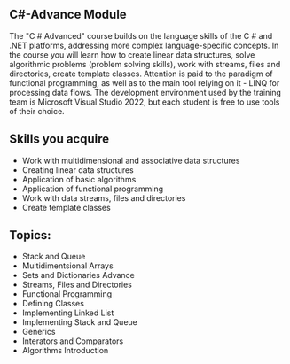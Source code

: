  C#-Advance Module
----------------------------------
The "C # Advanced" course builds on the language skills of the C # and .NET platforms, addressing more complex 
language-specific concepts. In the course you will learn how to create linear data structures, solve algorithmic 
problems (problem solving skills), work with streams, files and directories, create template classes. Attention 
is paid to the paradigm of functional programming, as well as to the main tool relying on it - LINQ for processing
data flows. The development environment used by the training team is Microsoft Visual Studio 2022, but each 
student is free to use tools of their choice.

Skills you acquire
---------------------
- Work with multidimensional and associative data structures
- Creating linear data structures
- Application of basic algorithms
- Application of functional programming
- Work with data streams, files and directories
- Create template classes

 Topics:
------------------------------
- Stack and Queue
- Multidimentsional Arrays
- Sets and Dictionaries Advance
- Streams, Files and Directories
- Functional Programming
- Defining Classes
- Implementing Linked List
- Implementing Stack and Queue
- Generics
- Interators and Comparators
- Algorithms Introduction

